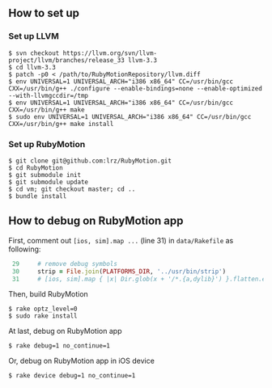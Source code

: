 ## How to set up
### Set up LLVM

```
$ svn checkout https://llvm.org/svn/llvm-project/llvm/branches/release_33 llvm-3.3
$ cd llvm-3.3 
$ patch -p0 < /path/to/RubyMotionRepository/llvm.diff
$ env UNIVERSAL=1 UNIVERSAL_ARCH="i386 x86_64" CC=/usr/bin/gcc CXX=/usr/bin/g++ ./configure --enable-bindings=none --enable-optimized --with-llvmgccdir=/tmp
$ env UNIVERSAL=1 UNIVERSAL_ARCH="i386 x86_64" CC=/usr/bin/gcc CXX=/usr/bin/g++ make
$ sudo env UNIVERSAL=1 UNIVERSAL_ARCH="i386 x86_64" CC=/usr/bin/gcc CXX=/usr/bin/g++ make install
```

### Set up RubyMotion
```
$ git clone git@github.com:lrz/RubyMotion.git
$ cd RubyMotion
$ git submodule init
$ git submodule update
$ cd vm; git checkout master; cd ..
$ bundle install
```


## How to debug on RubyMotion app
First, comment out `[ios, sim].map ...` (line 31) in `data/Rakefile` as following:

```ruby
 29     # remove debug symbols
 30     strip = File.join(PLATFORMS_DIR, '../usr/bin/strip')
 31     # [ios, sim].map { |x| Dir.glob(x + '/*.{a,dylib}') }.flatten.each { |x| sh("\"#{strip}\" -S \"#{x}\"") }
```

Then, build RubyMotion

```
$ rake optz_level=0
$ sudo rake install
```

At last, debug on RubyMotion app

```
$ rake debug=1 no_continue=1
```

Or, debug on RubyMotion app in iOS device

```
$ rake device debug=1 no_continue=1
```
